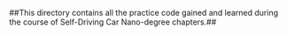 ##This directory contains all the practice code gained and learned during the course of Self-Driving Car Nano-degree chapters.##